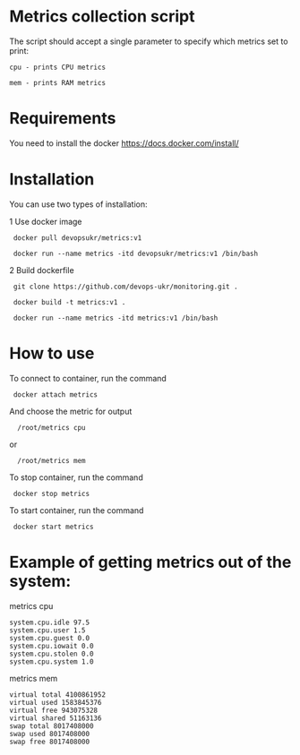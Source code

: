 # Metrics collection script

The script should accept a single parameter to specify which metrics set to print:

    cpu - prints CPU metrics

    mem - prints RAM metrics
    
 # Requirements
 
 You need to install the docker
    https://docs.docker.com/install/
    
    
 # Installation 
 
 You can use two types of installation:
 
   1 Use docker image
 
    
     docker pull devopsukr/metrics:v1
 
     docker run --name metrics -itd devopsukr/metrics:v1 /bin/bash
   
      
   2 Build dockerfile
     
     git clone https://github.com/devops-ukr/monitoring.git .
          
     docker build -t metrics:v1 .
         
     docker run --name metrics -itd metrics:v1 /bin/bash
    
       
  # How to use
  
  To connect to container, run the command
     
     docker attach metrics
     

  And choose the metric for output
      
      /root/metrics cpu   
   or
   
      /root/metrics mem
    
    
  To stop container, run the command
     
     docker stop metrics
  
  To start container, run the command
     
     docker start metrics
     
      
  # Example of getting metrics out of the system:
  
   metrics cpu
    
    system.cpu.idle 97.5
    system.cpu.user 1.5
    system.cpu.guest 0.0
    system.cpu.iowait 0.0
    system.cpu.stolen 0.0
    system.cpu.system 1.0

   metrics mem
    
    virtual total 4100861952
    virtual used 1583845376
    virtual free 943075328
    virtual shared 51163136
    swap total 8017408000
    swap used 8017408000
    swap free 8017408000




       
       
